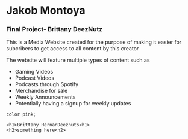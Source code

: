 # Jakob Montoya
### Final Project- Brittany DeezNutz

This is a Media Website created for the purpose of making it easier for subcribers to get access to all content by this creator  


The website will feature multiple types of content such as

* Gaming Videos
* Podcast Videos
* Podcasts through Spotify
* Merchandise for sale
* Weekly Announcements
* Potentially having a signup for weekly updates

`color pink;`

```
<h1>Brittany HernanDeeznuts<h1>
<h2>something here<h2>
```